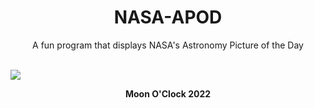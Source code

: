 <div align="center">
  <h1>
    NASA-APOD
  </h1>
</div>
  
<div align="center">
  A fun program that displays NASA's Astronomy Picture of the Day
</div>

<br>

![](https://apod.nasa.gov/apod/image/2301/MoonOClock.jpg)

<p align = "center">
  <b>Moon O'Clock 2022</b>
</p>
